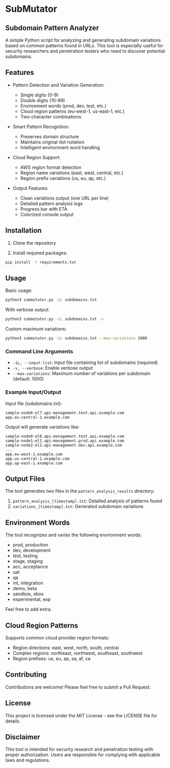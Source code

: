 # SubMutator

## Subdomain Pattern Analyzer

A simple Python script for analyzing and generating subdomain variations based on common patterns found in URLs. This tool is especially useful for security researchers and penetration testers who need to discover potential subdomains.

## Features

- Pattern Detection and Variation Generation:
  - Single digits (0-9)
  - Double digits (10-99)
  - Environment words (prod, dev, test, etc.)
  - Cloud region patterns (eu-west-1, us-east-1, etc.)
  - Two-character combinations

- Smart Pattern Recognition:
  - Preserves domain structure
  - Maintains original dot notation
  - Intelligent environment word handling

- Cloud Region Support:
  - AWS region format detection
  - Region name variations (east, west, central, etc.)
  - Region prefix variations (us, eu, ap, etc.)

- Output Features:
  - Clean variations output (one URL per line)
  - Detailed pattern analysis logs
  - Progress bar with ETA
  - Colorized console output

## Installation

1. Clone the repository

2. Install required packages:
```bash
pip install -r requirements.txt
```

## Usage

Basic usage:
```bash
python3 submutator.py -iL subdomains.txt
```

With verbose output:
```bash
python3 submutator.py -iL subdomains.txt -v
```

Custom maximum variations:
```bash
python3 submutator.py -iL subdomains.txt --max-variations 2000
```

### Command Line Arguments

- `-iL, --input-list`: Input file containing list of subdomains (required)
- `-v, --verbose`: Enable verbose output
- `--max-variations`: Maximum number of variations per subdomain (default: 1000)

### Example Input/Output

Input file (subdomains.txt):
```
sample-node6-el7.api-management.test.api.example.com
app.eu-central-1.example.com
```

Output will generate variations like:
```
sample-node0-el0.api-management.test.api.example.com
sample-node1-el1.api-management.prod.api.example.com
sample-node2-el2.api-management.dev.api.example.com
...
app.eu-west-1.example.com
app.us-central-1.example.com
app.ap-east-1.example.com
```

## Output Files

The tool generates two files in the `pattern_analysis_results` directory:

1. `pattern_analysis_[timestamp].txt`: Detailed analysis of patterns found
2. `variations_[timestamp].txt`: Generated subdomain variations

## Environment Words

The tool recognizes and varies the following environment words:
- prod, production
- dev, development
- test, testing
- stage, staging
- acc, acceptance
- uat
- qa
- int, integration
- demo, beta
- sandbox, sbox
- experimental, exp

Feel free to add extra.


## Cloud Region Patterns

Supports common cloud provider region formats:
- Region directions: east, west, north, south, central
- Complex regions: northeast, northwest, southeast, southwest
- Region prefixes: us, eu, ap, sa, af, ca

## Contributing

Contributions are welcome! Please feel free to submit a Pull Request.

## License

This project is licensed under the MIT License - see the LICENSE file for details.

## Disclaimer

This tool is intended for security research and penetration testing with proper authorization. Users are responsible for complying with applicable laws and regulations.
